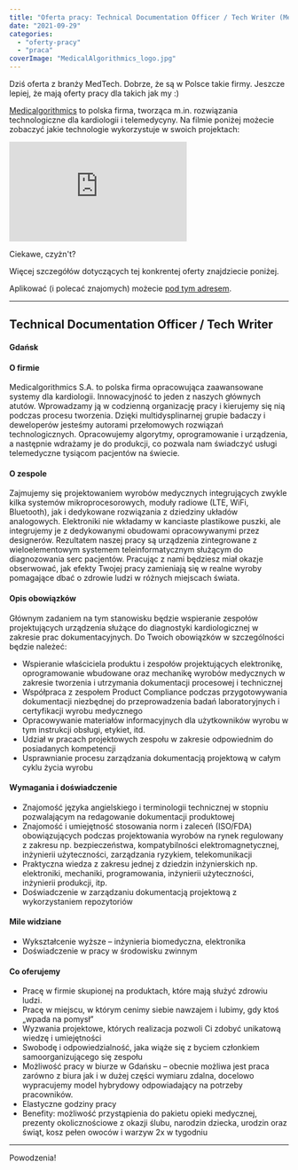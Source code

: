 ```yaml
---
title: "Oferta pracy: Technical Documentation Officer / Tech Writer (Medicalgorithmics) – Gdańsk/Hybrydowo"
date: "2021-09-29"
categories: 
  - "oferty-pracy"
  - "praca"
coverImage: "MedicalAlgorithmics_logo.jpg"
---
```


Dziś oferta z branży MedTech. Dobrze, że są w Polsce takie firmy. Jeszcze lepiej, że mają oferty pracy dla takich jak my :)

[Medicalgorithmics](https://www.medicalgorithmics.pl/) to polska firma, tworząca m.in. rozwiązania technologiczne dla kardiologii i telemedycyny. Na filmie poniżej możecie zobaczyć jakie technologie wykorzystuje w swoich projektach:

<iframe src="https://player.vimeo.com/video/340165302?h=b04402fb08&amp;title=0&amp;byline=0&amp;portrait=0" width="320" height="180" frameborder="0" align="center" allowfullscreen="allowfullscreen"><span style="display: inline-block; width: 0px; overflow: hidden; line-height: 0;" data-mce-type="bookmark" class="mce_SELRES_start">﻿</span></iframe>

Ciekawe, czyżn't?

Więcej szczegółów dotyczących tej konkrentej oferty znajdziecie poniżej.

Aplikować (i polecać znajomych) możecie [pod tym adresem](https://www.medicalgorithmics.pl/oferty-pracy/gdansk/technical-documentation-officer-).

* * *

## Technical Documentation Officer / Tech Writer

#### Gdańsk

#### O firmie

Medicalgorithmics S.A. to polska firma opracowująca zaawansowane systemy dla kardiologii. Innowacyjność to jeden z naszych głównych atutów. Wprowadzamy ją w codzienną organizację pracy i kierujemy się nią podczas procesu tworzenia. Dzięki multidysplinarnej grupie badaczy i deweloperów jesteśmy autorami przełomowych rozwiązań technologicznych. Opracowujemy algorytmy, oprogramowanie i urządzenia, a następnie wdrażamy je do produkcji, co pozwala nam świadczyć usługi telemedyczne tysiącom pacjentów na świecie.

#### O zespole

Zajmujemy się projektowaniem wyrobów medycznych integrujących zwykle kilka systemów mikroprocesorowych, moduły radiowe (LTE, WiFi, Bluetooth), jak i dedykowane rozwiązania z dziedziny układów analogowych. Elektroniki nie wkładamy w kanciaste plastikowe puszki, ale integrujemy je z dedykowanymi obudowami opracowywanymi przez designerów. Rezultatem naszej pracy są urządzenia zintegrowane z wieloelementowym systemem teleinformatycznym służącym do diagnozowania serc pacjentów. Pracując z nami będziesz miał okazje obserwować, jak efekty Twojej pracy zamieniają się w realne wyroby pomagające dbać o zdrowie ludzi w różnych miejscach świata.

#### Opis obowiązków

Głównym zadaniem na tym stanowisku będzie wspieranie zespołów projektujących urządzenia służące do diagnostyki kardiologicznej w zakresie prac dokumentacyjnych. Do Twoich obowiązków w szczególności będzie należeć:

- Wspieranie właściciela produktu i zespołów projektujących elektronikę, oprogramowanie wbudowane oraz mechanikę wyrobów medycznych w zakresie tworzenia i utrzymania dokumentacji procesowej i technicznej
- Współpraca z zespołem Product Compliance podczas przygotowywania dokumentacji niezbędnej do przeprowadzenia badań laboratoryjnych i certyfikacji wyrobu medycznego
- Opracowywanie materiałów informacyjnych dla użytkowników wyrobu w tym instrukcji obsługi, etykiet, itd.
- Udział w pracach projektowych zespołu w zakresie odpowiednim do posiadanych kompetencji
- Usprawnianie procesu zarządzania dokumentacją projektową w całym cyklu życia wyrobu

#### Wymagania i doświadczenie

- Znajomość języka angielskiego i terminologii technicznej w stopniu pozwalającym na redagowanie dokumentacji produktowej
- Znajomość i umiejętność stosowania norm i zaleceń (ISO/FDA) obowiązujących podczas projektowania wyrobów na rynek regulowany z zakresu np. bezpieczeństwa, kompatybilności elektromagnetycznej, inżynierii użyteczności, zarządzania ryzykiem, telekomunikacji
- Praktyczna wiedza z zakresu jednej z dziedzin inżynierskich np. elektroniki, mechaniki, programowania, inżynierii użyteczności, inżynierii produkcji, itp.
- Doświadczenie w zarządzaniu dokumentacją projektową z wykorzystaniem repozytoriów

#### Mile widziane

- Wykształcenie wyższe – inżynieria biomedyczna, elektronika
- Doświadczenie w pracy w środowisku zwinnym

#### Co oferujemy

- Pracę w firmie skupionej na produktach, które mają służyć zdrowiu ludzi.
- Pracę w miejscu, w którym cenimy siebie nawzajem i lubimy, gdy ktoś „wpada na pomysł”
- Wyzwania projektowe, których realizacja pozwoli Ci zdobyć unikatową wiedzę i umiejętności
- Swobodę i odpowiedzialność, jaka wiąże się z byciem członkiem samoorganizującego się zespołu
- Możliwość pracy w biurze w Gdańsku – obecnie możliwa jest praca zarówno z biura jak i w dużej części wymiaru zdalna, docelowo wypracujemy model hybrydowy odpowiadający na potrzeby pracowników.
- Elastyczne godziny pracy
- Benefity: możliwość przystąpienia do pakietu opieki medycznej, prezenty okolicznościowe z okazji ślubu, narodzin dziecka, urodzin oraz świąt, kosz pełen owoców i warzyw 2x w tygodniu

* * *

Powodzenia!
